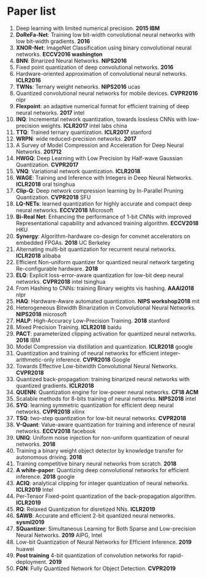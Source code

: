 # Paper list

1.  Deep learning with limited numerical precision. **2015 IBM**
2.  **DoReFa-Net**: Training low bit-width convolutional neural networks with low bit-width gradients. **2016**
3.  **XNOR-Net**: ImageNet Classification using binary convolutional
    neural networks. **ECCV2016 washington**
4.  **BNN**: Binarized Neural Networks. **NIPS2016**
5.  Fixed point quantization of deep convolutional networks. **2016**
6.  Hardware-oriented approximation of convolutional neural networks.
    **ICLR2016**
7.  **TWNs**: Ternary weight networks. **NIPS2016** ucas
8.  Quantized convolutional neural networks for mobile devices.
    **CVPR2016** nlpr
9.  **Flexpoint**: an adaptive numerical format for efficient training
    of deep neural networks. **2017** intel
10. **INQ**: Incremental network quantization, towards lossless CNNs
    with low-precision weights. **ICLR2017** intel labs china
11. **TTQ**: Trained ternary quantization. **ICLR2017** stanford
12. **WRPN**: wide reduced-precision networks. **2017**
13. A Survey of Model Compression and Acceleration for Deep Neural
    Networks. **201712**
14. **HWGQ**: Deep Learning with Low Precision by Half-wave Gaussian
    Quantization. **CVPR2017**
15. **VNQ**: Variational network quantization. **ICLR2018**
16. **WAGE**: Training and Inference with Integers in Deep Neural
    Networks. **ICLR2018** oral tsinghua
17. **Clip-Q**: Deep network compression learning by In-Parallel Pruning
    Quantization. **CVPR2018** SFU
18. **LQ-NETs**: learned quantization for highly accurate and compact
    deep neural networks. **ECCV2018** Microsoft
19. **Bi-Real Net**: Enhancing the performance of 1-bit CNNs with
    improved Representational capability and advanced training
    algorithm. **ECCV2018** HKU
20. **Synergy**: Algorithm-hardware co-design for convnet accelerators
    on embedded FPGAs. **2018** UC Berkeley
21. Alternating multi-bit quantization for recurrent neural networks.
    **ICLR2018** alibaba
22. Efficient Non-uniform quantizer for quantized neural network
    targeting Re-configurable hardware. **2018**
23. **ELQ**: Explicit loss-error-aware quantization for low-bit deep
    neural networks. **CVPR2018** intel tsinghua
24. From Hashing to CNNs: training Binary weights vis hashing.
    **AAAI2018** nlpr
25. **HAQ**: Hardware-Aware automated quantization. **NIPS
    workshop2018** mit
26. Heterogeneous Bitwidth Binarization in Convolutional Neural
    Networks. **NIPS2018** microsoft
27. **HALP**: High-Accuracy Low-Precision Training. **2018** stanford
28. Mixed Precision Training. **ICLR2018** baidu
29. **PACT**: parameterized clipping activation for quantized neural
    networks. **2018** IBM
30. Model Compression via distillation and quantization. **ICLR2018**
    google
31. Quantization and training of neural networks for efficient
    integer-arithmetic-only inference. **CVPR2018** Google
32. Towards Effective Low-bitwidth Convolutional Neural Networks.
    **CVPR2018**
33. Quantized back-propagation: training binarized neural networks with
    quantized gradients. **ICLR2018**
34. **QUENN**: Quantization engine for low-power neural networks. **CF18
    ACM**
35. Scalable methods for 8-bits training of neural networks.
    **NIPS2018** intel
36. **SYQ**: learning symmetric quantization for efficient deep neural
    networks. **CVPR2018** xilinx
37. **TSQ**: two-step quantization for low-bit neural networks.
    **CVPR2018**
38. **V-Quant**: Value-aware quantization for training and inference of
    neural networks. **ECCV2018** facebook
39. **UNIQ**: Uniform noise injection for non-uniform quantization of
    neural networks. **2018**
40. Training a binary weight object detector by knowledge transfer for
    autonomous driving. **2018**
41. Training competitive binary neural networks from scratch. **2018**
42. **A white-paper**: Quantizing deep convolutional networks for
    efficient inference. **2018** google
43. **ACIQ**: analytical clipping for integer quantization of neural
    networks. **ICLR2019** Intel
44. Per-Tensor Fixed-point quantization of the back-propagation
    algorithm. **ICLR2019**
45. **RQ**: Relaxed Quantization for disretized NNs. **ICLR2019**
46. **SAWB**: Accurate and efficient 2-bit quantized neural networks.
    **sysml2019**
47. **SQuantizer**: Simultaneous Learning for Both Sparse and
    Low-precision Neural Networks. **2019** AIPG, Intel
48. Low-bit Quantization of Neural Networks for Efﬁcient Inference.
    **2019** huawei
49. **Post training** 4-bit quantization of convolution networks for
    rapid-deployment. **2019**
50. **FQN**: Fully Quantized Network for Object Detection. **CVPR2019**
